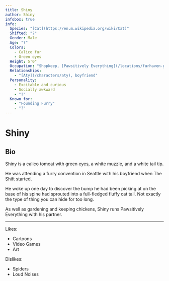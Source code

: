 ```yaml
---
title: Shiny
author: Shiny
infobox: true
info:
  Species: "[Cat](https://en.m.wikipedia.org/wiki/Cat)"
  Shifted: "?"
  Gender: Male
  Age: "?"
  Colors:
    - Calico fur
    - Green eyes
  Height: 5'0"
  Occupation: "Shopkeep, [Pawsitively Everything](/locations/furhaven-general-store)"
  Relationships:
    - "[Aty](/characters/aty), boyfriend"
  Personality:
    - Excitable and curious
    - Socially awkward
    - "?"
  Known for:
    - "Founding Furry"
    - "?"
---
```


Shiny
=======

## Bio

Shiny is a calico tomcat with green eyes, a white muzzle, and a white tail tip.

He was attending a furry convention in Seattle with his boyfriend when The Shift started.

He woke up one day to discover the bump he had been picking at on the base of his spine had sprouted into a full-fledged fluffy cat tail. Not exactly the type of thing you can hide for too long.



As well as gardening and keeping chickens, Shiny runs Pawsitively Everything with his partner.

---

Likes:

  * Cartoons
  * Video Games
  * Art

Dislikes:

  * Spiders
  * Loud Noises
